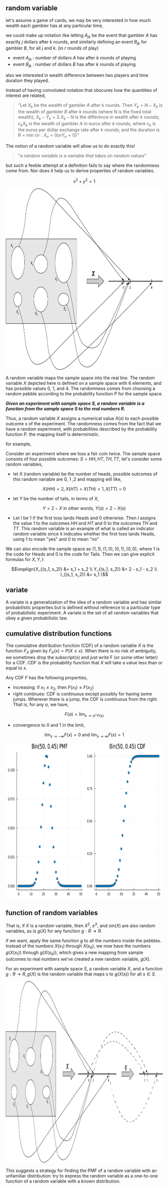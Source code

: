 ## random variable

let's assume a game of cards, we may be very interested in how much wealth each gambler has at
any particular time,

we could make up notation like letting $A_{jk}$ be the event that gambler $A$ has exactly $j$
dollars after $k$ rounds, and similarly defining an event $B_{jk}$ for gambler $B$, for all
$j$ and $k$. (in $r$ rounds of play)

- event $A_{jk}$ : number of dollars $A$ has after $k$ rounds of playing
- event $B_{jk}$ : number of dollars $B$ has after $k$ rounds of playing

also we interested in wealth difference between two players and time duration they played.

Instead of having convoluted notation that obscures how the quantities of interest
are related,

> "Let $X_k$ be the wealth of gambler $A$ after $k$ rounds. Then $Y_k = N - X_k$
> is the wealth of gambler $B$ after $k$ rounds (where N is the fixed total wealth);
> $X_k - Y_k = 2.X_k - N$ is the difference in wealth after $k$ rounds; ${c_k}X_k$
> is the wealth of gambler $A$ in euros after $k$ rounds, where ${c_k}$ is the euros
> per dollar exchange rate after $k$ rounds; and the duration is
> R = min $\lbrace n : X_n = 0 or Y_n = 0 \rbrace$"

The notion of a random variable will allow us to do exactly this!

> "_a random variable is a variable that takes on random values_"

but such a feeble attempt at a definition fails to say where the randomness come from. Nor
does it help us to derive properties of random variables.

$$x^2 + y^2 = 1$$

<p>
<img height="582" src="../../../images/Asset 15.png" width="894" alt="random variable"/>
</p>

A random variable maps the sample space into the real line. The random variable $X$ depicted
here is defined on a sample space with 6 elements, and has possible values 0, 1, and 4. The
randomness comes from choosing a random pebble according to the probability function $P$ for
the sample space.

**_Given an experiment with sample space S, a random variable is a function from the sample
space S to the real numbers R._**

Thus, a random variable $X$ assigns a numerical value $X(s)$ to each possible outcome $s$ of the
experiment. The randomness comes from the fact that we have a random experiment, with probabilities
described by the probability function P. the mapping itself is deterministic.

for example,

Consider an experiment where we toss a fair coin twice. The sample space consists of four possible
outcomes: $S = {HH, HT, TH, TT}$, let's consider some random variables,

- let $X$ (random variable) be the number of heads, possible outcomes of this random variable are
  0, 1 ,2 and mapping will like,

$$X(HH) = 2, X(HT) = X(TH) = 1, X(TT) = 0$$

- let $Y$ be the number of tails, in terms of $X$,

$$Y = 2 - X \text{ in other words, } Y(s) = 2 - X(s)$$

- Let $I$ be 1 if the first toss lands Heads and 0 otherwise. Then $I$ assigns the value 1 to the outcomes
  $HH$ and $HT$ and 0 to the outcomes $TH$ and $TT$. This random variable is an example of what is called
  an indicator random variable since it indicates whether the first toss lands Heads, using 1 to mean
  "yes" and 0 to mean "no"

We can also encode the sample space as ${(1, 1), (1, 0), (0, 1), (0, 0)}$, where 1 is the code for Heads and
0 is the code for Tails. Then we can give explicit formulas for $X, Y, I$:

$$\eqalign{X_{(s_1, s_2)} &= s_1 + s_2 \\
Y_{(s_1, s_2)} &= 2 - s_1 - s_2 \\
I_{(s_1, s_2)} &= s_1
}$$

## variate

A variate is a generalization of the idea of a random variable and has similar probabilistic properties
but is defined without reference to a particular type of probabilistic experiment. A variate is the set
of all random variables that obey a given probabilistic law.

## cumulative distribution functions

The cumulative distribution function (CDF) of a random variable $X$ is the function $F_X$ given by
$F_X(x) = P(X \leq x)$. When there is no risk of ambiguity, we sometimes drop the subscript(x) and
just write F (or some other letter) for a CDF. CDF is the probability function that $X$ will take
a value less than or equal to $x$.

Any CDF $F$ has the following properties,

- increasing: if $x_1 \leq x_2$, then $F(x_1) \leq F(x_2)$
- right continues: CDF is continuous except possibly for having some jumps. Wherever there is a jump,
  the CDF is continuous from the right. That is, for any $a$, we have,

$$F(a) = {\lim}_{x \to a^{+} F(x)}$$

- convergence to 0 and 1 in the limit,

$${\lim}_{x \to -\infty} F(x) = 0 \text{ and } {\lim}_{x \to \infty} F(x) = 1$$

<p align="center">
<img height="500" src="../../../images/03/binomial_experiment_cdf.png" width="800" alt="cdf"/>
</p>

## function of random variables

That is, if $X$ is a random variable, then $X^2$, $e^X$, and $sin(X)$ are also random variables, as is
$g(X)$ for any function $g : R \to R$.

if we want, apply the same function $g$ to all the numbers inside the pebbles. Instead of the numbers
$X(s_1)$ through $X(s_6)$, we now have the numbers $g(X(s_1))$ through $g(X(s_6))$, which gives a new
mapping from sample outcomes to real numbers we've created a new random variable, $g(X)$.

For an experiment with sample space $S$, a random variable $X$, and a function $g : R \to R, g(X)$ is
the random variable that maps $s$ to $g(X(s))$ for all $s \in S$.

<p align="center">
<img height="582" src="../../../images/Asset 16.png" width="1269" alt="function of random variable"/>
</p>

This suggests a strategy for finding the PMF of a random variable with an unfamiliar distribution:
try to express the random variable as a one-to-one function of a random variable with a known
distribution.